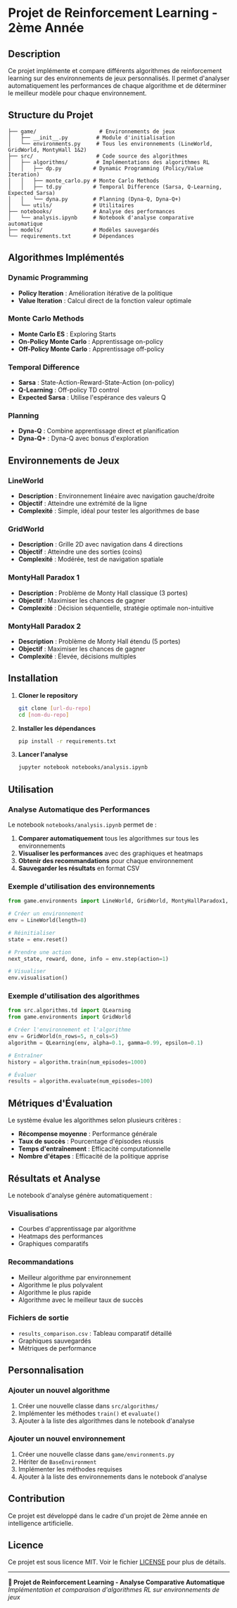 # Projet de Reinforcement Learning - 2ème Année

## Description

Ce projet implémente et compare différents algorithmes de reinforcement learning sur des environnements de jeux personnalisés. Il permet d'analyser automatiquement les performances de chaque algorithme et de déterminer le meilleur modèle pour chaque environnement.

## Structure du Projet

```
├── game/                    # Environnements de jeux
│   ├── __init__.py         # Module d'initialisation
│   └── environments.py     # Tous les environnements (LineWorld, GridWorld, MontyHall 1&2)
├── src/                    # Code source des algorithmes
│   ├── algorithms/         # Implémentations des algorithmes RL
│   │   ├── dp.py          # Dynamic Programming (Policy/Value Iteration)
│   │   ├── monte_carlo.py # Monte Carlo Methods
│   │   ├── td.py          # Temporal Difference (Sarsa, Q-Learning, Expected Sarsa)
│   │   └── dyna.py        # Planning (Dyna-Q, Dyna-Q+)
│   └── utils/             # Utilitaires
├── notebooks/             # Analyse des performances
│   └── analysis.ipynb     # Notebook d'analyse comparative automatique
├── models/                # Modèles sauvegardés
└── requirements.txt       # Dépendances
```

## Algorithmes Implémentés

### Dynamic Programming
- **Policy Iteration** : Amélioration itérative de la politique
- **Value Iteration** : Calcul direct de la fonction valeur optimale

### Monte Carlo Methods
- **Monte Carlo ES** : Exploring Starts
- **On-Policy Monte Carlo** : Apprentissage on-policy
- **Off-Policy Monte Carlo** : Apprentissage off-policy

### Temporal Difference
- **Sarsa** : State-Action-Reward-State-Action (on-policy)
- **Q-Learning** : Off-policy TD control
- **Expected Sarsa** : Utilise l'espérance des valeurs Q

### Planning
- **Dyna-Q** : Combine apprentissage direct et planification
- **Dyna-Q+** : Dyna-Q avec bonus d'exploration

## Environnements de Jeux

### LineWorld
- **Description** : Environnement linéaire avec navigation gauche/droite
- **Objectif** : Atteindre une extrémité de la ligne
- **Complexité** : Simple, idéal pour tester les algorithmes de base

### GridWorld
- **Description** : Grille 2D avec navigation dans 4 directions
- **Objectif** : Atteindre une des sorties (coins)
- **Complexité** : Modérée, test de navigation spatiale

### MontyHall Paradox 1
- **Description** : Problème de Monty Hall classique (3 portes)
- **Objectif** : Maximiser les chances de gagner
- **Complexité** : Décision séquentielle, stratégie optimale non-intuitive

### MontyHall Paradox 2
- **Description** : Problème de Monty Hall étendu (5 portes)
- **Objectif** : Maximiser les chances de gagner
- **Complexité** : Élevée, décisions multiples

## Installation

1. **Cloner le repository**
   ```bash
   git clone [url-du-repo]
   cd [nom-du-repo]
   ```

2. **Installer les dépendances**
   ```bash
   pip install -r requirements.txt
   ```

3. **Lancer l'analyse**
   ```bash
   jupyter notebook notebooks/analysis.ipynb
   ```

## Utilisation

### Analyse Automatique des Performances

Le notebook `notebooks/analysis.ipynb` permet de :

1. **Comparer automatiquement** tous les algorithmes sur tous les environnements
2. **Visualiser les performances** avec des graphiques et heatmaps
3. **Obtenir des recommandations** pour chaque environnement
4. **Sauvegarder les résultats** en format CSV

### Exemple d'utilisation des environnements

```python
from game.environments import LineWorld, GridWorld, MontyHallParadox1, MontyHallParadox2

# Créer un environnement
env = LineWorld(length=8)

# Réinitialiser
state = env.reset()

# Prendre une action
next_state, reward, done, info = env.step(action=1)

# Visualiser
env.visualisation()
```

### Exemple d'utilisation des algorithmes

```python
from src.algorithms.td import QLearning
from game.environments import GridWorld

# Créer l'environnement et l'algorithme
env = GridWorld(n_rows=5, n_cols=5)
algorithm = QLearning(env, alpha=0.1, gamma=0.99, epsilon=0.1)

# Entraîner
history = algorithm.train(num_episodes=1000)

# Évaluer
results = algorithm.evaluate(num_episodes=100)
```

## Métriques d'Évaluation

Le système évalue les algorithmes selon plusieurs critères :

- **Récompense moyenne** : Performance générale
- **Taux de succès** : Pourcentage d'épisodes réussis
- **Temps d'entraînement** : Efficacité computationnelle
- **Nombre d'étapes** : Efficacité de la politique apprise

## Résultats et Analyse

Le notebook d'analyse génère automatiquement :

### Visualisations
- Courbes d'apprentissage par algorithme
- Heatmaps des performances
- Graphiques comparatifs

### Recommandations
- Meilleur algorithme par environnement
- Algorithme le plus polyvalent
- Algorithme le plus rapide
- Algorithme avec le meilleur taux de succès

### Fichiers de sortie
- `results_comparison.csv` : Tableau comparatif détaillé
- Graphiques sauvegardés
- Métriques de performance

## Personnalisation

### Ajouter un nouvel algorithme
1. Créer une nouvelle classe dans `src/algorithms/`
2. Implémenter les méthodes `train()` et `evaluate()`
3. Ajouter à la liste des algorithmes dans le notebook d'analyse

### Ajouter un nouvel environnement
1. Créer une nouvelle classe dans `game/environments.py`
2. Hériter de `BaseEnvironment`
3. Implémenter les méthodes requises
4. Ajouter à la liste des environnements dans le notebook d'analyse

## Contribution

Ce projet est développé dans le cadre d'un projet de 2ème année en intelligence artificielle.

## Licence

Ce projet est sous licence MIT. Voir le fichier [LICENSE](LICENSE) pour plus de détails.

---

**🎯 Projet de Reinforcement Learning - Analyse Comparative Automatique**  
*Implémentation et comparaison d'algorithmes RL sur environnements de jeux* 